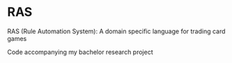 # RAS
RAS (Rule Automation System): A domain specific language for trading card games

Code accompanying my bachelor research project
